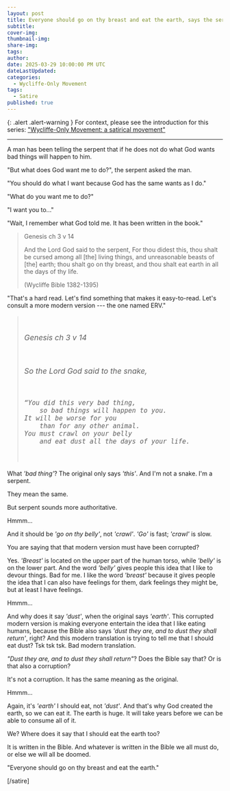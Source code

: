 ```yaml
---
layout: post
title: Everyone should go on thy breast and eat the earth, says the serpent
subtitle:
cover-img: 
thumbnail-img: 
share-img: 
tags:
author: 
date: 2025-03-29 10:00:00 PM UTC
dateLastUpdated:
categories:
  - Wycliffe-Only Movement
tags: 
  - Satire
published: true
---
```


{: .alert .alert-warning }
For context, please see the introduction for this series: ["Wycliffe-Only Movement: a satirical movement"](/wycliffe-only-satirical-movement)

---

<div class="wycliffe-only-conversation" markdown="1">

A man has been telling the serpent that if he does not do what God wants bad things will happen to him.

"But what does God want me to do?", the serpent asked the man.

"You should do what I want because God has the same wants as I do."

"What do you want me to do?"

"I want you to..."

"Wait, I remember what God told me. It has been written in the book."

> Genesis ch 3 v 14
>
> And the Lord God said to the serpent, For thou didest this, thou shalt be cursed among all [the] living things, and unreasonable beasts of [the] earth; thou shalt go on thy breast, and thou shalt eat earth in all the days of thy life.
>
> (Wycliffe Bible 1382-1395)

<!-- Genesis 3:14 -->


"That's a hard read. Let's find something that makes it easy-to-read. Let's consult a more modern version --- the one named ERV."

<blockquote >
<pre style="font-size: 1.1rem; font-family: var(--body-font); line-height: 1.2; color: #5f5f5f; font-style: italic;">

Genesis ch 3 v 14

So the Lord God said to the snake,

    “You did this very bad thing,
        so bad things will happen to you.
    It will be worse for you
        than for any other animal.
    You must crawl on your belly
        and eat dust all the days of your life.
</pre>
</blockquote>

What _'bad thing'_? The original only says _'this'_. And I'm not a snake. I'm a serpent.

They mean the same.

But serpent sounds more authoritative.

Hmmm...

And it should be _'go on thy belly'_, not _'crawl'_. _'Go'_ is fast; _'crawl'_ is slow.

You are saying that that modern version must have been corrupted?

Yes. _'Breast'_ is located on the upper part of the human torso, while _'belly'_ is on the lower part. And the word _'belly'_ gives people this idea that I like to devour things. Bad for me. I like the word _'breast'_ because it gives people the idea that I can also have feelings for them, dark feelings they might be, but at least I have feelings. 

Hmmm...

And why does it say _'dust'_, when the original says _'earth'_. This corrupted modern version is making everyone entertain the idea that I like eating humans, because the Bible also says _'dust they are, and to dust they shall return'_, right? And this modern translation is trying to tell me that I should eat dust? Tsk tsk tsk. Bad modern translation.

_"Dust they are, and to dust they shall return"_? Does the Bible say that? Or is that also a corruption?

It's not a corruption. It has the same meaning as the original.

Hmmm...

Again, it's _'earth'_ I should eat, not _'dust'_. And that's why God created the earth, so we can eat it. The earth is huge. It will take years before we can be able to consume all of it.

We? Where does it say that I should eat the earth too?

It is written in the Bible. And whatever is written in the Bible we all must do, or else we will all be doomed.

</div>

"Everyone should go on thy breast and eat the earth."

[/satire]